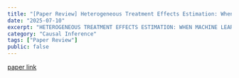 ```yaml
---
title: "[Paper Review] Heterogeneous Treatment Effects Estimation: When Machine Learning Meets Multiple Treatment Regime"
date: "2025-07-10"
excerpt: "HETEROGENEOUS TREATMENT EFFECTS ESTIMATION: WHEN MACHINE LEARNING MEETS MULTIPLE TREATMENT REGIME"
category: "Causal Inference"
tags: ["Paper Review"]
public: false
---
```



[paper link](https://arxiv.org/pdf/2205.14714v1)